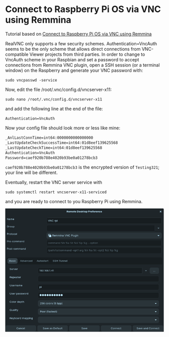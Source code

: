 # Connect to Raspberry Pi OS via VNC using Remmina

Tutorial based on [Connect to Raspberry Pi OS via VNC using Remmina](https://docs.linuxconsulting.mn.it/notes/remmina-vnc-raspberry)

RealVNC only supports a few security schemes. Authentication=VncAuth seems to be the only scheme that allows direct connections from VNC-compatible Viewer projects from third parties. In order to change to VncAuth scheme in your Raspbian and set a password to accept connections from Remmina VNC plugin, open a SSH session (or a terminal window) on the Raspberry and generate your VNC password with:

```
sudo vncpasswd -service
```

Now, edit the file /root/.vnc/config.d/vncserver-x11:

```
sudo nano /root/.vnc/config.d/vncserver-x11
```

and add the following line at the end of the file:

```
Authentication=VncAuth
```

Now your config file should look more or less like mine:

```
_AnlLastConnTime=int64:0000000000000000
_LastUpdateCheckSuccessTime=int64:01d8eef139625568
_LastUpdateCheckTime=int64:01d8eef139625568
Authentication=VncAuth
Password=caef920b788e4020b93be0a01278bcb3
```

`caef920b788e4020b93be0a01278bcb3` is the encrypted version of `Testing321`; your line will be different.

Eventually, restart the VNC server service with

```
sudo systemctl restart vncserver-x11-serviced
```

and you are ready to connect to you Raspberry Pi using Remmina.

![remmina edit screenshot](2022-11-02_22-02.png)
